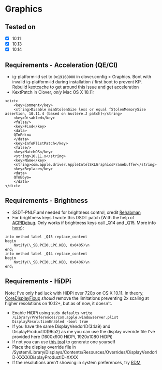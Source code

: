 # Graphics

## Tested on

- [X] 10.11
- [X] 10.13
- [X] 10.14

## Requirements - Acceleration (QE/CI)
- ig-platform-id set to ```0x19160000``` in clover.config > Graphics. Boot with invalid ig-platform-id during installation / first boot to prevent KP. Rebuild kextcache to get around this issue and get acceleration
- KextPatch in Clover, *only* Mac OS X 10.11:

```
<dict>
	<key>Comment</key>
	<string>Disable minStolenSize less or equal fStolenMemorySize assertion, 10.11.4 (based on Austere.J patch)</string>
	<key>Disabled</key>
	<false/>
	<key>Find</key>
	<data>
	QTnEdio=
	</data>
	<key>InfoPlistPatch</key>
	<false/>
	<key>MatchOS</key>
	<string>10.11.x</string>
	<key>Name</key>
	<string>com.apple.driver.AppleIntelSKLGraphicsFramebuffer</string>
	<key>Replace</key>
	<data>
	QTnE6yo=
	</data>
</dict>
```

## Requirements - Brightness
- SSDT-PNLF.aml needed for brightness control, credit [Rehabman](https://www.tonymacx86.com/threads/guide-laptop-backlight-control-using-applebacklightinjector-kext.218222/)
- For brightness keys I wrote this DSDT patch (With the help of [ACPIDebug](https://github.com/RehabMan/OS-X-ACPI-Debug). Only works if brightness keys call _Q14 and _Q15. More info [here](https://www.tonymacx86.com/threads/guide-patching-dsdt-ssdt-for-laptop-backlight-control.152659/)):

```
into method label _Q15 replace_content
begin
	Notify(\_SB.PCI0.LPC.KBD, 0x0405)\n
end;
into method label _Q14 replace_content
begin
	Notify(\_SB.PCI0.LPC.KBD, 0x0406)\n
end;
``` 

## Requirements - HiDPi

Note: I've only had luck with HiDPi over 720p on OS X 10.11. In theory, [CoreDisplayFixup](https://github.com/PMheart/CoreDisplayFixup) *should* remove the limitations preventing 2x scaling at higher resolutions on 10.12+, but as of now, it doesn't.

- Enable HiDPi using ```sudo defaults write /Library/Preferences/com.apple.windowserver.plist DisplayResolutionEnabled -bool true```
- If you have the same DisplayVendorID(34a9) and DisplayProductID(96a2) as me you can use the display override file I've provided here (1600x900 HiDPi, 1920x1080 HiDPi)
- If not you can use [this tool](https://comsysto.github.io/Display-Override-PropertyList-File-Parser-and-Generator-with-HiDPI-Support-For-Scaled-Resolutions/) to generate one yourself
- Place the display override file in /System/Library/Displays/Contents/Resources/Overrides/DisplayVendorID-XXXX/DisplayProductID-XXXX
- If the resolutions aren't showing in system preferences, try [RDM](https://github.com/avibrazil/RDM)
